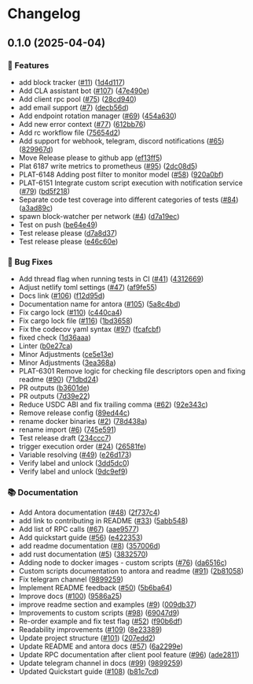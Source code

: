 # Changelog

## 0.1.0 (2025-04-04)


### 🚀 Features

* add block tracker ([#11](https://github.com/OpenZeppelin/openzeppelin-monitor/issues/11)) ([1d4d117](https://github.com/OpenZeppelin/openzeppelin-monitor/commit/1d4d117aab56e2c31c0747d6bf681fe60b2d8b10))
* Add CLA assistant bot ([#107](https://github.com/OpenZeppelin/openzeppelin-monitor/issues/107)) ([47e490e](https://github.com/OpenZeppelin/openzeppelin-monitor/commit/47e490e4a5657a48bc60f85c38d72aca16334ac0))
* Add client rpc pool ([#75](https://github.com/OpenZeppelin/openzeppelin-monitor/issues/75)) ([28cd940](https://github.com/OpenZeppelin/openzeppelin-monitor/commit/28cd940a8aea5c97fb15a4ca0d415debaa2864b1))
* add email support ([#7](https://github.com/OpenZeppelin/openzeppelin-monitor/issues/7)) ([decb56d](https://github.com/OpenZeppelin/openzeppelin-monitor/commit/decb56d45d3f1000346c24e137d1a5d952c4a9dd))
* Add endpoint rotation manager ([#69](https://github.com/OpenZeppelin/openzeppelin-monitor/issues/69)) ([454a630](https://github.com/OpenZeppelin/openzeppelin-monitor/commit/454a630cf92c305ea5d9254b211a7b60abf8804d))
* Add new error context ([#77](https://github.com/OpenZeppelin/openzeppelin-monitor/issues/77)) ([612bb76](https://github.com/OpenZeppelin/openzeppelin-monitor/commit/612bb76b9c8e9a470fc68685c2f06481663a9474))
* Add rc workflow file ([75654d2](https://github.com/OpenZeppelin/openzeppelin-monitor/commit/75654d264b60eae713372615258cb64ebe5a0e20))
* Add support for webhook, telegram, discord notifications ([#65](https://github.com/OpenZeppelin/openzeppelin-monitor/issues/65)) ([829967d](https://github.com/OpenZeppelin/openzeppelin-monitor/commit/829967da45062dc22ffb0cb3376e68101a46b3e9))
* Move Release please to github app ([ef13ff5](https://github.com/OpenZeppelin/openzeppelin-monitor/commit/ef13ff5760a7f0764bcfd3e9963b7d006845d2b7))
* Plat 6187 write metrics to prometheus ([#95](https://github.com/OpenZeppelin/openzeppelin-monitor/issues/95)) ([2dc08d5](https://github.com/OpenZeppelin/openzeppelin-monitor/commit/2dc08d51670834f453498299937debfca67fa1b7))
* PLAT-6148 Adding post filter to monitor model ([#58](https://github.com/OpenZeppelin/openzeppelin-monitor/issues/58)) ([920a0bf](https://github.com/OpenZeppelin/openzeppelin-monitor/commit/920a0bf27953b67eb722d17d5ebf50b51237d4d4))
* PLAT-6151 Integrate custom script execution with notification service ([#79](https://github.com/OpenZeppelin/openzeppelin-monitor/issues/79)) ([bd5f218](https://github.com/OpenZeppelin/openzeppelin-monitor/commit/bd5f218507dfc30bd4b2182077e2997cf04b8877))
* Separate code test coverage into different categories of tests ([#84](https://github.com/OpenZeppelin/openzeppelin-monitor/issues/84)) ([a3ad89c](https://github.com/OpenZeppelin/openzeppelin-monitor/commit/a3ad89cdcf0bab5883af7ec36b854fedc2f060cd))
* spawn block-watcher per network ([#4](https://github.com/OpenZeppelin/openzeppelin-monitor/issues/4)) ([d7a19ec](https://github.com/OpenZeppelin/openzeppelin-monitor/commit/d7a19ec57344e4fb28dffc6f2025e809d0f5d946))
* Test on push ([be64e49](https://github.com/OpenZeppelin/openzeppelin-monitor/commit/be64e494524b4b94736dfd850ec143983298a5f6))
* Test release please ([d7a8d37](https://github.com/OpenZeppelin/openzeppelin-monitor/commit/d7a8d37de616d09cf0c81e664ec43433f0b5cd87))
* Test release please ([e46c60e](https://github.com/OpenZeppelin/openzeppelin-monitor/commit/e46c60eb8be5862c5c425095e4c48336965dd8d9))


### 🐛 Bug Fixes

* Add thread flag when running tests in CI ([#41](https://github.com/OpenZeppelin/openzeppelin-monitor/issues/41)) ([4312669](https://github.com/OpenZeppelin/openzeppelin-monitor/commit/4312669d8da84f5cf7e7817b10c377fe3a6992af))
* Adjust netlify toml settings ([#47](https://github.com/OpenZeppelin/openzeppelin-monitor/issues/47)) ([af9fe55](https://github.com/OpenZeppelin/openzeppelin-monitor/commit/af9fe553a92cfc47a306a7dcfc43be0b2257f835))
* Docs link ([#106](https://github.com/OpenZeppelin/openzeppelin-monitor/issues/106)) ([f12d95d](https://github.com/OpenZeppelin/openzeppelin-monitor/commit/f12d95d85ad9230bece0342c39cb5c3c1cd62832))
* Documentation name for antora ([#105](https://github.com/OpenZeppelin/openzeppelin-monitor/issues/105)) ([5a8c4bd](https://github.com/OpenZeppelin/openzeppelin-monitor/commit/5a8c4bd8315e62bb2dedb066f6b6bfcaa09c2d37))
* Fix cargo lock ([#110](https://github.com/OpenZeppelin/openzeppelin-monitor/issues/110)) ([c440ca4](https://github.com/OpenZeppelin/openzeppelin-monitor/commit/c440ca43542e919cd473a7d533b0820cf5474d3e))
* Fix cargo lock file ([#116](https://github.com/OpenZeppelin/openzeppelin-monitor/issues/116)) ([1bd3658](https://github.com/OpenZeppelin/openzeppelin-monitor/commit/1bd3658ab507c2dde90a2132b6eaec6d849e0e3c))
* Fix the codecov yaml syntax ([#97](https://github.com/OpenZeppelin/openzeppelin-monitor/issues/97)) ([fcafcbf](https://github.com/OpenZeppelin/openzeppelin-monitor/commit/fcafcbf5765014a65c3f2c8718ee0f24a4531ebe))
* fixed check ([1d36aaa](https://github.com/OpenZeppelin/openzeppelin-monitor/commit/1d36aaa63ca12b4a660ec7e7bfcb18f722d8adf2))
* Linter ([b0e27ca](https://github.com/OpenZeppelin/openzeppelin-monitor/commit/b0e27ca21f8e39b3a3c16d356df00dfcd0a868e5))
* Minor Adjustments ([ce5e13e](https://github.com/OpenZeppelin/openzeppelin-monitor/commit/ce5e13e9bcc31e8a7d889caf9e4752868cd6f9e9))
* Minor Adjustments ([3ea368a](https://github.com/OpenZeppelin/openzeppelin-monitor/commit/3ea368a8b3888659995b187d3f34b4696fbe7994))
* PLAT-6301 Remove logic for checking file descriptors open and fixing readme ([#90](https://github.com/OpenZeppelin/openzeppelin-monitor/issues/90)) ([71dbd24](https://github.com/OpenZeppelin/openzeppelin-monitor/commit/71dbd24a9ba5ab4c37cf4be432a4614c2e68166b))
* PR outputs ([b3601de](https://github.com/OpenZeppelin/openzeppelin-monitor/commit/b3601de98b5ccf7a188e795cb2cba2ba79b1bf4d))
* PR outputs ([7d39e22](https://github.com/OpenZeppelin/openzeppelin-monitor/commit/7d39e22370ce95a8d2518fab9c2134a25dde8623))
* Reduce USDC ABI and fix trailing comma ([#62](https://github.com/OpenZeppelin/openzeppelin-monitor/issues/62)) ([92e343c](https://github.com/OpenZeppelin/openzeppelin-monitor/commit/92e343c09dc2da565912b6cd5bc83fbdc591cdb5))
* Remove release config ([89ed44c](https://github.com/OpenZeppelin/openzeppelin-monitor/commit/89ed44cee642fc999dcf6bd4251f5216bdfcc507))
* rename docker binaries ([#2](https://github.com/OpenZeppelin/openzeppelin-monitor/issues/2)) ([78d438a](https://github.com/OpenZeppelin/openzeppelin-monitor/commit/78d438a1ca4931651d3ca106c5dbda1ea1357574))
* rename import ([#6](https://github.com/OpenZeppelin/openzeppelin-monitor/issues/6)) ([745e591](https://github.com/OpenZeppelin/openzeppelin-monitor/commit/745e591faba06f557b2f6a091434250ed559df6e))
* Test release draft ([234ccc7](https://github.com/OpenZeppelin/openzeppelin-monitor/commit/234ccc79ba8cb879bd9075ffc866261971bf4fbf))
* trigger execution order ([#24](https://github.com/OpenZeppelin/openzeppelin-monitor/issues/24)) ([26581fe](https://github.com/OpenZeppelin/openzeppelin-monitor/commit/26581fec9ec1078ea4284fd6b43509616c66ad64))
* Variable resolving ([#49](https://github.com/OpenZeppelin/openzeppelin-monitor/issues/49)) ([e26d173](https://github.com/OpenZeppelin/openzeppelin-monitor/commit/e26d17314e9b2e78c0772a46f3139da70c6ca144))
* Verify label and unlock ([3dd5dc0](https://github.com/OpenZeppelin/openzeppelin-monitor/commit/3dd5dc036c8fa5cc9699c891f48a465f56e5dbcc))
* Verify label and unlock ([9dc9ef9](https://github.com/OpenZeppelin/openzeppelin-monitor/commit/9dc9ef9a242683482a459dc124295919c9067fb7))


### 📚 Documentation

* Add Antora documentation ([#48](https://github.com/OpenZeppelin/openzeppelin-monitor/issues/48)) ([2f737c4](https://github.com/OpenZeppelin/openzeppelin-monitor/commit/2f737c4c040090bd3acd0af90d3f24045b8ff173))
* add link to contributing in README ([#33](https://github.com/OpenZeppelin/openzeppelin-monitor/issues/33)) ([5abb548](https://github.com/OpenZeppelin/openzeppelin-monitor/commit/5abb548c199f3a033860b027461e5fb3cd60e565))
* Add list of RPC calls ([#67](https://github.com/OpenZeppelin/openzeppelin-monitor/issues/67)) ([aae9577](https://github.com/OpenZeppelin/openzeppelin-monitor/commit/aae9577f4e011eaca12adb7997bf5fd28a558f83))
* Add quickstart guide ([#56](https://github.com/OpenZeppelin/openzeppelin-monitor/issues/56)) ([e422353](https://github.com/OpenZeppelin/openzeppelin-monitor/commit/e422353873335540afce5a9a5702c786c71eea75))
* add readme documentation ([#8](https://github.com/OpenZeppelin/openzeppelin-monitor/issues/8)) ([357006d](https://github.com/OpenZeppelin/openzeppelin-monitor/commit/357006d98f6cc8d160920e702dc78662008d39a3))
* add rust documentation ([#5](https://github.com/OpenZeppelin/openzeppelin-monitor/issues/5)) ([3832570](https://github.com/OpenZeppelin/openzeppelin-monitor/commit/3832570adf4854279fcda215fbbba5eb0d5396a1))
* Adding node to docker images - custom scripts ([#76](https://github.com/OpenZeppelin/openzeppelin-monitor/issues/76)) ([da6516c](https://github.com/OpenZeppelin/openzeppelin-monitor/commit/da6516c6f3afccb297cb1c1251f673e02ceaeaa5))
* Custom scripts documentation to antora and readme ([#91](https://github.com/OpenZeppelin/openzeppelin-monitor/issues/91)) ([2b81058](https://github.com/OpenZeppelin/openzeppelin-monitor/commit/2b81058f810e6b4d18a2c79e96002fb77890e9e0))
* Fix telegram channel ([9899259](https://github.com/OpenZeppelin/openzeppelin-monitor/commit/98992599ab8998113b6202781787a48ce0aab3db))
* Implement README feedback ([#50](https://github.com/OpenZeppelin/openzeppelin-monitor/issues/50)) ([5b6ba64](https://github.com/OpenZeppelin/openzeppelin-monitor/commit/5b6ba6419a06b9abd60412fa02b09da2a416e38c))
* Improve docs ([#100](https://github.com/OpenZeppelin/openzeppelin-monitor/issues/100)) ([9586a25](https://github.com/OpenZeppelin/openzeppelin-monitor/commit/9586a253f2a76993bbf82d4834b37863edabab60))
* improve readme section and examples ([#9](https://github.com/OpenZeppelin/openzeppelin-monitor/issues/9)) ([009db37](https://github.com/OpenZeppelin/openzeppelin-monitor/commit/009db3719e1be03120733755ade3c1c45e13f8a5))
* Improvements to custom scripts ([#98](https://github.com/OpenZeppelin/openzeppelin-monitor/issues/98)) ([69047d9](https://github.com/OpenZeppelin/openzeppelin-monitor/commit/69047d90a2fe057446f7c1b3f3526ab31bc6afcb))
* Re-order example and fix test flag ([#52](https://github.com/OpenZeppelin/openzeppelin-monitor/issues/52)) ([f90b6df](https://github.com/OpenZeppelin/openzeppelin-monitor/commit/f90b6df73ef7a6040eab59d71402b34877c88fc5))
* Readability improvements ([#109](https://github.com/OpenZeppelin/openzeppelin-monitor/issues/109)) ([8e23389](https://github.com/OpenZeppelin/openzeppelin-monitor/commit/8e23389ea0dcb3b221227a6cddd17de39603acbb))
* Update project structure ([#101](https://github.com/OpenZeppelin/openzeppelin-monitor/issues/101)) ([207edd2](https://github.com/OpenZeppelin/openzeppelin-monitor/commit/207edd28f3fb0a805d40d6ba9109abe9e6553d23))
* Update README and antora docs ([#57](https://github.com/OpenZeppelin/openzeppelin-monitor/issues/57)) ([6a2299e](https://github.com/OpenZeppelin/openzeppelin-monitor/commit/6a2299e0c41052ef9523aec1aa6f5852990e9179))
* Update RPC documentation after client pool feature ([#96](https://github.com/OpenZeppelin/openzeppelin-monitor/issues/96)) ([ade2811](https://github.com/OpenZeppelin/openzeppelin-monitor/commit/ade2811431c07c6b46730cbce5e357934df14cd5))
* Update telegram channel in docs ([#99](https://github.com/OpenZeppelin/openzeppelin-monitor/issues/99)) ([9899259](https://github.com/OpenZeppelin/openzeppelin-monitor/commit/98992599ab8998113b6202781787a48ce0aab3db))
* Updated Quickstart guide ([#108](https://github.com/OpenZeppelin/openzeppelin-monitor/issues/108)) ([b81c7cd](https://github.com/OpenZeppelin/openzeppelin-monitor/commit/b81c7cd22143a7d2854ef496ab59e114d70c360f))
